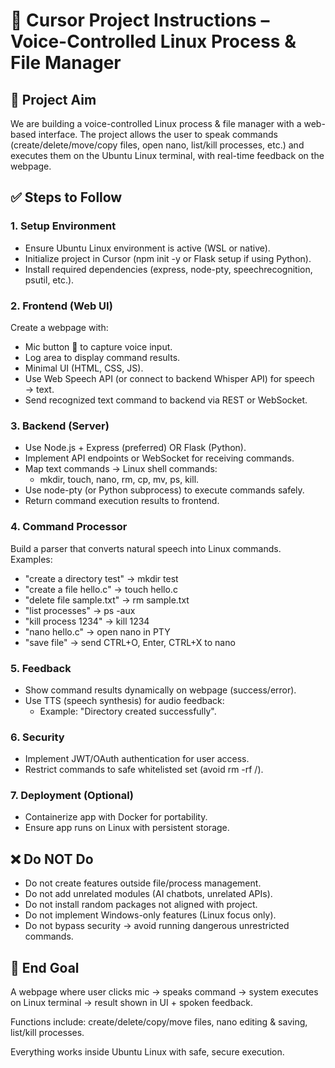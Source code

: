 # 🎯 Cursor Project Instructions – Voice-Controlled Linux Process & File Manager

## 📌 Project Aim

We are building a voice-controlled Linux process & file manager with a web-based interface.
The project allows the user to speak commands (create/delete/move/copy files, open nano, list/kill processes, etc.) and executes them on the Ubuntu Linux terminal, with real-time feedback on the webpage.

## ✅ Steps to Follow

### 1. Setup Environment

- Ensure Ubuntu Linux environment is active (WSL or native).
- Initialize project in Cursor (npm init -y or Flask setup if using Python).
- Install required dependencies (express, node-pty, speechrecognition, psutil, etc.).

### 2. Frontend (Web UI)

Create a webpage with:

- Mic button 🎤 to capture voice input.
- Log area to display command results.
- Minimal UI (HTML, CSS, JS).
- Use Web Speech API (or connect to backend Whisper API) for speech → text.
- Send recognized text command to backend via REST or WebSocket.

### 3. Backend (Server)

- Use Node.js + Express (preferred) OR Flask (Python).
- Implement API endpoints or WebSocket for receiving commands.
- Map text commands → Linux shell commands:
  - mkdir, touch, nano, rm, cp, mv, ps, kill.
- Use node-pty (or Python subprocess) to execute commands safely.
- Return command execution results to frontend.

### 4. Command Processor

Build a parser that converts natural speech into Linux commands. Examples:

- "create a directory test" → mkdir test
- "create a file hello.c" → touch hello.c
- "delete file sample.txt" → rm sample.txt
- "list processes" → ps -aux
- "kill process 1234" → kill 1234
- "nano hello.c" → open nano in PTY
- "save file" → send CTRL+O, Enter, CTRL+X to nano

### 5. Feedback

- Show command results dynamically on webpage (success/error).
- Use TTS (speech synthesis) for audio feedback:
  - Example: "Directory created successfully".

### 6. Security

- Implement JWT/OAuth authentication for user access.
- Restrict commands to safe whitelisted set (avoid rm -rf /).

### 7. Deployment (Optional)

- Containerize app with Docker for portability.
- Ensure app runs on Linux with persistent storage.

## ❌ Do NOT Do

- Do not create features outside file/process management.
- Do not add unrelated modules (AI chatbots, unrelated APIs).
- Do not install random packages not aligned with project.
- Do not implement Windows-only features (Linux focus only).
- Do not bypass security → avoid running dangerous unrestricted commands.

## 📌 End Goal

A webpage where user clicks mic → speaks command → system executes on Linux terminal → result shown in UI + spoken feedback.

Functions include: create/delete/copy/move files, nano editing & saving, list/kill processes.

Everything works inside Ubuntu Linux with safe, secure execution.



